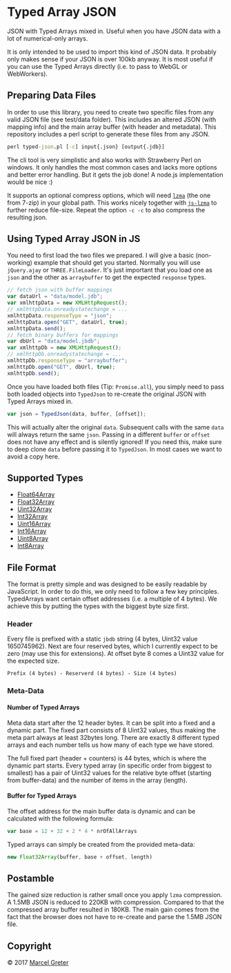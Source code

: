 # Typed Array JSON

JSON with Typed Arrays mixed in. Useful when you have
JSON data with a lot of numerical-only arrays.

It is only intended to be used to import this kind of
JSON data. It probably only makes sense if your JSON is
over 100kb anyway. It is most useful if you can use the
Typed Arrays directly (i.e. to pass to WebGL or WebWorkers).

## Preparing Data Files

In order to use this library, you need to create two specific
files from any valid JSON file (see test/data folder). This
includes an altered JSON (with mapping info) and the main
array buffer (with header and metadata). This repository
includes a perl script to generate these files from any JSON.

```cmd
perl typed-json.pl [-c] input{.json} [output{.jdb}]
```

The cli tool is very simplistic and also works with Strawberry
Perl on windows. It only handles the most common cases and
lacks more options and better error handling. But it gets the
job done! A node.js implementation would be nice :)

It supports an optional compress options, which will need [`lzma`][2]
(the one from 7-zip) in your global path. This works nicely together
with [`js-lzma`][3] to further reduce file-size. Repeat the option 
`-c -c` to also compress the resulting json.

## Using Typed Array JSON in JS

You need to first load the two files we prepared. I will give
a basic (non-working) example that should get you started.
Normally you will use `jQuery.ajay` or `THREE.FileLoader`. It's
just important that you load one as `json` and the other as
`arraybuffer` to get the expected `response` types.

```js
// fetch json with buffer mappings
var dataUrl = "data/model.jdb";
var xmlhttpData = new XMLHttpRequest();
// xmlhttpData.onreadystatechange = ...
xmlhttpData.responseType = "json";
xmlhttpData.open("GET", dataUrl, true);
xmlhttpData.send();
// fetch binary buffers for mappings
var dbUrl = "data/model.jbdb";
var xmlhttpDb = new XMLHttpRequest();
// xmlhttpDb.onreadystatechange = ...
xmlhttpDb.responseType = "arraybuffer";
xmlhttpDb.open("GET", dbUrl, true);
xmlhttpDb.send();
```

Once you have loaded both files (Tip: `Promise.all`), you simply
need to pass both loaded objects into `TypedJson` to re-create
the original JSON with Typed Arrays mixed in.

```js
var json = TypedJson(data, buffer, [offset]);
```

This will actually alter the original `data`. Subsequent calls with the
same `data` will always return the same `json`. Passing in a different
`buffer` or `offset` does not have any effect and is silently ignored!
If you need this, make sure to deep clone `data` before passing it to
`TypedJson`. In most cases we want to avoid a copy here.

## Supported Types

- [Float64Array](https://developer.mozilla.org/en-US/docs/Web/JavaScript/Reference/Global_Objects/Float64Array)
- [Float32Array](https://developer.mozilla.org/en-US/docs/Web/JavaScript/Reference/Global_Objects/Float32Array)
- [Uint32Array](https://developer.mozilla.org/en-US/docs/Web/JavaScript/Reference/Global_Objects/Uint32Array)
- [Int32Array](https://developer.mozilla.org/en-US/docs/Web/JavaScript/Reference/Global_Objects/Int32Array)
- [Uint16Array](https://developer.mozilla.org/en-US/docs/Web/JavaScript/Reference/Global_Objects/Uint16Array)
- [Int16Array](https://developer.mozilla.org/en-US/docs/Web/JavaScript/Reference/Global_Objects/Int16Array)
- [Uint8Array](https://developer.mozilla.org/en-US/docs/Web/JavaScript/Reference/Global_Objects/Uint8Array)
- [Int8Array](https://developer.mozilla.org/en-US/docs/Web/JavaScript/Reference/Global_Objects/Int8Array)

## File Format

The format is pretty simple and was designed to be easily
readable by JavaScript. In order to do this, we only need
to follow a few key principles. TypedArrays want certain
offset addresses (i.e. a multiple of 4 bytes). We achieve
this by putting the types with the biggest byte size first.

### Header

Every file is prefixed with a static `jbdb` string (4 bytes,
Uint32 value 1650745962). Next are four reserved bytes, which
I currently expect to be zero (may use this for extensions).
At offset byte 8 comes a Uint32 value for the expected size.

`Prefix (4 bytes) - Reserverd (4 bytes) - Size (4 bytes)`

### Meta-Data

#### Number of Typed Arrays

Meta data start after the 12 header bytes. It can be split into
a fixed and a dynamic part. The fixed part consists of 8 Uint32
values, thus making the meta part always at least 32bytes long.
There are exactly 8 different typed arrays and each number tells
us how many of each type we have stored.

The full fixed part (header + counters) is 44 bytes, which is
where the dynamic part starts. Every typed array (in specific
order from biggest to smallest) has a pair of Uint32 values
for the relative byte offset (starting from buffer-data) and
the number of items in the array (length).

#### Buffer for Typed Arrays

The offset address for the main buffer data is dynamic and can be
calculated with the following formula:

```js
var base = 12 + 32 + 2 * 4 * nrOfAllArrays
```

Typed arrays can simply be created from the provided meta-data:

```js
new Float32Array(buffer, base + offset, length)
```

## Postamble

The gained size reduction is rather small once you apply `lzma`
compression. A 1.5MB JSON is reduced to 220KB with compression.
Compared to that the compressed array buffer resulted in 180KB.
The main gain comes from the fact that the browser does not have
to re-create and parse the 1.5MB JSON file.

## Copyright

© 2017 [Marcel Greter][1]

[1]: https://github.com/mgreter
[2]: http://www.7-zip.org/sdk.html
[3]: https://github.com/jcmellado/js-lzma